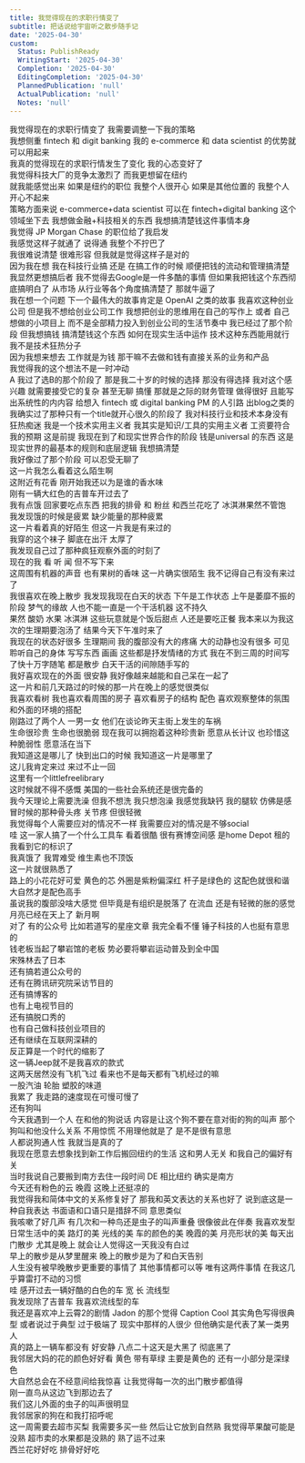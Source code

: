 ```yaml
---
title: 我觉得现在的求职行情变了
subtitle: 把话说给宇宙听之散步随手记
date: '2025-04-30'
custom:
  Status: PublishReady
  WritingStart: '2025-04-30'
  Completion: '2025-04-30'
  EditingCompletion: '2025-04-30'
  PlannedPublication: 'null'
  ActualPublication: 'null'
  Notes: 'null'
---    
```

我觉得现在的求职行情变了 我需要调整一下我的策略    
我想侧重 fintech 和 digit banking 我的 e-commerce 和 data scientist 的优势就可以用起来    
我真的觉得现在的求职行情发生了变化 我的心态变好了     
我觉得科技大厂的竞争太激烈了 而我更想留在纽约    
就我能感觉出来 如果是纽约的职位 我整个人很开心 如果是其他位置的 我整个人开心不起来    
策略方面来说 e-commerce+data scientist 可以在 fintech+digital banking 这个领域坐下去 我想做金融+科技相关的东西 我想搞清楚钱这件事情本身    
我觉得 JP Morgan Chase 的职位给了我启发    
我感觉这样子就通了 说得通 我整个不拧巴了    
我很难说清楚 很难形容 但我就是觉得这样子是对的    
因为我在想 我在科技行业搞 还是 在搞工作的时候 顺便把钱的流动和管理搞清楚 我显然更想搞后者 我不觉得去Google是一件多酷的事情 但如果我把钱这个东西彻底搞明白了 从市场 从行业等各个角度搞清楚了 那就牛逼了     
我在想一个问题 下一个最伟大的故事肯定是 OpenAI 之类的故事 我喜欢这种创业公司 但是我不想给创业公司工作 我想把创业的思维用在自己的写作上 或者 自己想做的小项目上 而不是全部精力投入到创业公司的生活节奏中 我已经过了那个阶段 但我想搞钱 搞清楚钱这个东西 如何在现实生活中运作 技术这种东西能用就行 我不是技术狂热分子    
因为我想来想去 工作就是为钱 那干嘛不去做和钱有直接关系的业务和产品    
我觉得我的这个想法不是一时冲动    
A 我过了选B的那个阶段了 那是我二十岁的时候的选择 那没有得选择 我对这个感兴趣 就需要接受它的复杂 甚至无聊 搞懂 那就是之际的财务管理 做得很好 且能写出系统性的内内容 给想入 fintech 或 digital banking PM 的人引路 出blog之类的 我确实过了那种只有一个title就开心很久的阶段了 我对科技行业和技术本身没有狂热痴迷 我是一个技术实用主义者 我其实是知识/工具的实用主义者 工资要符合我的预期 这是前提 我现在到了和现实世界合作的阶段 钱是universal 的东西 这是现实世界的最基本的规则和底层逻辑 我想搞清楚    
我好像过了那个阶段 可以忍受无聊了    
这一片我怎么看着这么陌生啊    
这附近有花香 刚开始我还以为是谁的香水味    
刚有一辆大红色的吉普车开过去了    
我有点饿 回家要吃点东西 把我的排骨 和 粉丝 和西兰花吃了 冰淇淋果然不管饱    
我发现饿的时候是疲累 缺少能量的那种疲累    
这一片看着真的好陌生 但这一片我是有来过的    
我穿的这个袜子 脚底在出汗 太厚了    
我发现自己过了那种疯狂观察外面的时刻了    
现在的我 看 听 闻 但不写下来    
这周围有机器的声音 也有果树的香味 这一片确实很陌生 我不记得自己有没有来过了    
我很喜欢在晚上散步 我发现我现在白天的状态 下午是工作状态 上午是萎靡不振的阶段 梦气的缘故 人也不能一直是一个干活机器 这不持久     
果然 酸奶 水果 冰淇淋 这些玩意就是个饭后甜点 人还是要吃正餐 我本来以为我这次的生理期要泡汤了 结果今天下午准时来了     
我现在的状态好很多 生理期间 我的腹部没有大的疼痛 大的动静也没有很多 可见聆听自己的身体 写写东西 画画 这些都是抒发情绪的方式 我在不到三周的时间写了快十万字随笔 都是散步 白天干活的间隙随手写的    
我好喜欢现在的外面 很安静 我好像越来越能和自己呆在一起了    
这一片和前几天路过的时候的那一片在晚上的感觉很类似    
我喜欢看树 我也喜欢看周围的房子 喜欢看房子的结构 配色 喜欢观察整体的氛围 和外面的环境的搭配    
刚路过了两个人 一男一女 他们在谈论昨天主街上发生的车祸    
生命很珍贵 生命也很脆弱 现在我可以拥抱着这种珍贵新 愿意从长计议 也珍惜这种脆弱性 愿意活在当下    
我知道这是哪儿了 快到出口的时候 我知道这一片是哪里了     
这儿我肯定来过 来过不止一回    
这里有一个littlefreelibrary    
这时候就不得不感慨 美国的一些社会系统还是很完备的    
我今天理论上需要洗澡 但我不想洗 我只想泡澡 我感觉我缺钙 我的腿软 仿佛是感冒时候的那种骨头疼 关节疼 但很轻微    
我觉得每个人需要应对的情况不一样 我需要应对的情况是不够social     
哇 这一家人搞了一个什么工具车 看着很酷 很有赛博空间感 是home Depot 租的 我看到它的标识了    
我真饿了 我胃难受 维生素也不顶饭    
这一片就很熟悉了    
路上的小花花好可爱 黄色的芯 外圈是紫粉偏深红 杆子是绿色的 这配色就很和谐 大自然才是配色高手    
虽说我的腹部没啥大感觉 但毕竟是有组织是脱落了 在流血 还是有轻微的胀的感觉    
月亮已经在天上了 新月啊     
对了 有的公众号 比如若道写的星座文章 我完全看不懂 锤子科技的人也挺有意思的  
钱老板当起了攀岩馆的老板 势必要将攀岩运动普及到全中国  
宋殊林去了日本  
还有搞若道公众号的  
还有在腾讯研究院采访节目的  
还有搞博客的  
也有上电视节目的  
还有搞脱口秀的  
也有自己做科技创业项目的  
还有继续在互联网深耕的  
反正算是一个时代的缩影了    
这一辆Jeep就不是我喜欢的款式    
这两天居然没有飞机飞过 看来也不是每天都有飞机经过的嘛    
一股汽油 轮胎 塑胶的味道     
我累了 我走路的速度现在可慢可慢了    
还有狗叫     
今天我遇到一个人 在和他的狗说话 内容是让这个狗不要在意对街的狗的叫声 那个狗叫和他没什么关系 不用惊慌 不用理他就是了 是不是很有意思    
人都说狗通人性 我就当是真的了    
我现在愿意去想象找到新工作后搬回纽约的生活 这和男人无关 和我自己的偏好有关     
当时我说自己要搬到南方去住一段时间 DE 相比纽约 确实是南方    
今天还有粉色的云 晚霞 这晚上还挺凉的    
我觉得我和简体中文的关系修复好了 那我和英文表达的关系也好了 说到底这是一种自我表达 书面语和口语只是措辞不同 意思类似    
我咳嗽了好几声 有几次和一种鸟还是虫子的叫声重叠 很像彼此在伴奏 我喜欢发型日常生活中的美 路灯的美 光线的美 车的颜色的美 晚霞的美 月亮形状的美 每天出门散步 尤其是晚上 就会让人觉得这一天我没有白过     
早上的散步是从梦里醒来 晚上的散步是为了和白天告别     
人生没有被早晚散步更重要的事情了 其他事情都可以等 唯有这两件事情 在我这几乎算雷打不动的习惯    
哇 感开过去一辆好酷的白色的车 宽 长 流线型    
我发现除了吉普车 我喜欢流线型的车    
我还是喜欢冲上云霄2的剧情  Jadon 的那个觉得 Caption Cool 其实角色写得很典型 或者说过于典型 过于极端了 现实中那样的人很少 但他确实是代表了某一类男人    
真的路上一辆车都没有 好安静 八点二十这天是大黑了 彻底黑了    
我邻居大妈的花的颜色好好看 黄色 带有草绿 主要是黄色的 还有一小部分是深绿色    
大自然总会在不经意间给我惊喜 让我觉得每一次的出门散步都值得    
刚一直鸟从这边飞到那边去了     
我们这儿外面的虫子的叫声很明显    
我邻居家的狗在和我打招呼呢     
这一周需要去超市买梨 我需要多买一些 然后让它放到自然熟 我觉得苹果酸可能是没熟 超市卖的水果都是没熟的 熟了运不过来     
西兰花好好吃 排骨好好吃     

